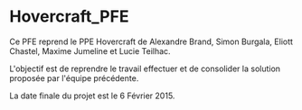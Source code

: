 Hovercraft_PFE
==============

Ce PFE reprend le PPE Hovercraft de Alexandre Brand, Simon Burgala, Eliott Chastel, Maxime Jumeline et Lucie Teilhac.

L'objectif est de reprendre le travail effectuer et de consolider la solution proposée par l'équipe précédente.

La date finale du projet est le 6 Février 2015.
